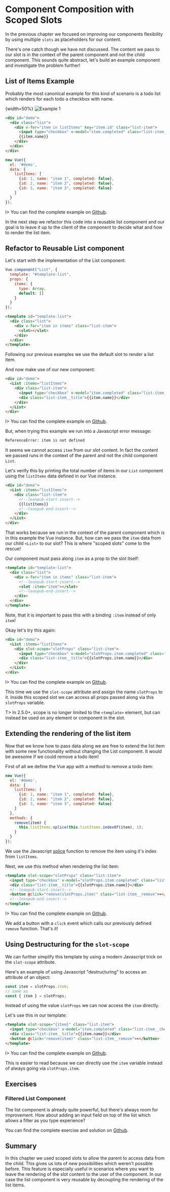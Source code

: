 # Component Composition with Scoped Slots

In the previous chapter we focused on improving our components flexibility by using multiple `slots` as placeholders for our content.

There's one catch though we have not discussed. The content we pass to our slot is in the context of the parent component and not the child component. This sounds quite abstract, let's build an example component and investigate the problem further!

## List of Items Example

Probably the most canonical example for this kind of scenario is a todo list which renders for each todo a checkbox with name.

{width=50%}
![Example 1](/images/list.png)

```html
<div id="demo">
  <div class="list">
    <div v-for="item in listItems" key="item.id" class="list-item">
      <input type="checkbox" v-model="item.completed" class="list-item__checkbox" />
      {{item.name}}
    </div>
  </div>
</div>
```

```js
new Vue({ 
  el: '#demo',
  data: {
    listItems: [
      {id: 1, name: "item 1", completed: false},
      {id: 2, name: "item 2", completed: false},
      {id: 3, name: "item 3", completed: false}
    ]
  }
});
```

I> You can find the complete example on [Github](https://github.com/fdietz/vue_components_book_examples/tree/master/chapter-4/example-1).

In the next step we refactor this code into a reusable list component and our goal is to leave it up to the client of the component to decide what and how to render the list item.

## Refactor to Reusable List component

Let's start with the implementation of the List component:

```js
Vue.component("List", {
  template: "#template-list",
  props: {
    items: {
      type: Array, 
      default: []
    }
  }
});
```

```html
<template id="template-list">  
  <div class="list">
    <div v-for="item in items" class="list-item">
      <slot></slot>
    </div>
  </div>
</template>
```

Following our previous examples we use the default slot to render a list item.

And now make use of our new component:

```html
<div id="demo">
  <List :items="listItems">
    <div class="list-item">
      <input type="checkbox" v-model="item.completed" class="list-item__checkbox" />
      <div class="list-item__title">{{item.name}}</div>
    </div>
  </List>
</div>
```

I> You can find the complete example on [Github](https://github.com/fdietz/vue_components_book_examples/tree/master/chapter-4/example-2).

But, when trying this example we run into a Javascript error message:

```html
ReferenceError: item is not defined
```

It seems we cannot access `item` from our slot content. In fact the content we passed runs in the context of the parent and not the child component `List`.

Let's verify this by printing the total number of items in our `List` component using the `listItems` data defined in our Vue instance.

```html
<div id="demo">
  <List :items="listItems">
    <div class="list-item">
      <!--leanpub-start-insert-->
      {{listItems}}
      <!--leanpub-end-insert-->
    </div>
  </List>
</div>
```

That works because we run in the context of the parent component which is in this example the Vue instance. But, how can we pass the `item` data from our child `<List>` to our slot? This is where "scoped slots" come to the rescue!

Our component must pass along `item` as a prop to the slot itself:

```html
<template id="template-list">  
  <div class="list">
    <div v-for="item in items" class="list-item">
      <!--leanpub-start-insert-->
      <slot :item="item"></slot>
      <!--leanpub-end-insert-->
    </div>
  </div>
</template>
```

Note, that it is important to pass this with a binding `:item` instead of only `item`!

Okay let's try this again:

```html
<div id="demo">
  <List :items="listItems">
    <div slot-scope="slotProps" class="list-item">
      <input type="checkbox" v-model="slotProps.item.completed" class="list-item__checkbox" />
      <div class="list-item__title">{{slotProps.item.name}}</div>
    </div>
  </List>
</div>
```

I> You can find the complete example on [Github](https://github.com/fdietz/vue_components_book_examples/tree/master/chapter-4/example-3).

This time we use the `slot-scope` attribute and assign the name `slotProps` to it. Inside this scoped slot we can access all props passed along via this `slotProps` variable.

T> In 2.5.0+, scope is no longer limited to the `<template>` element, but can instead be used on any element or component in the slot.

## Extending the rendering of the list item

Now that we know how to pass data along we are free to extend the list item with some new functionality without changing the List component. It would be awesome if we could remove a todo item!

First of all we define the Vue app with a method to remove a todo item:

```js
new Vue({ 
  el: '#demo',
  data: {
    listItems: [
      {id: 1, name: "item 1", completed: false},
      {id: 2, name: "item 2", completed: false},
      {id: 3, name: "item 3", completed: false}
    ]
  },
  methods: {
    remove(item) {
      this.listItems.splice(this.listItems.indexOf(item), 1);
    }
  }
});
```

We use the Javascript [splice](https://developer.mozilla.org/en-US/docs/Web/JavaScript/Reference/Global_Objects/Array/splice) function to remove the item using it's index from `listItems`.

Next, we use this method when rendering the list item:

```html
<template slot-scope="slotProps" class="list-item">
  <input type="checkbox" v-model="slotProps.item.completed" class="list-item__checkbox" />
  <div class="list-item__title">{{slotProps.item.name}}</div>
  <!--leanpub-start-insert-->
  <button @click="remove(slotProps.item)" class="list-item__remove">×</button>
  <!--leanpub-end-insert-->
</template>
```

I> You can find the complete example on [Github](https://github.com/fdietz/vue_components_book_examples/tree/master/chapter-4/example-4).

We add a button with a `click` event which calls our previously defined `remove` function. That's it!

## Using Destructuring for the `slot-scope`

We can further simplify this template by using a modern Javascript trick on the `slot-scope` attribute.

Here's an example of using Javascript "destructuring" to access an attribute of an object:

```js
const item = slotProps.item;
// same as 
const { item } = slotProps;
```

Instead of using the value `slotProps` we can now access the `item` directly.

Let's use this in our template:

```html
<template slot-scope="{item}" class="list-item">
  <input type="checkbox" v-model="item.completed" class="list-item__checkbox" />
  <div class="list-item__title">{{item.name}}</div>
  <button @click="remove(item)" class="list-item__remove">×</button>
</template>
```

I> You can find the complete example on [Github](https://github.com/fdietz/vue_components_book_examples/tree/master/chapter-4/example-5).

This is easier to read because we can directly use the `item` variable instead of always going via `slotProps.item`.

## Exercises

### Filtered List Component

The list component is already quite powerful, but there's always room for improvement. How about adding an input field on top of the list which allows a filter as you type experience?

You can find the complete exercise and solution on [Github](https://github.com/fdietz/vue_components_book_examples/tree/master/chapter-4/exercise-1).

## Summary

In this chapter we used scoped slots to allow the parent to access data from the child. This gives us lots of new possibilities which weren't possible before. This feature is especially useful in scenarios where you want to leave the rendering of the slot content to the user of the component. In our case the list component is very reusable by decoupling the rendering of the list items.